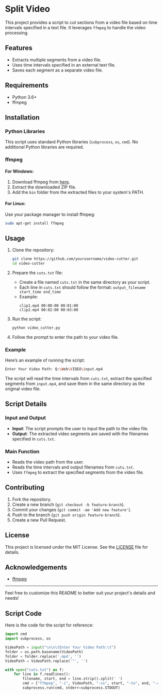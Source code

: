 # Split Video

This project provides a script to cut sections from a video file based on time intervals specified in a text file. It leverages `ffmpeg` to handle the video processing.

## Features

- Extracts multiple segments from a video file.
- Uses time intervals specified in an external text file.
- Saves each segment as a separate video file.

## Requirements

- Python 3.6+
- ffmpeg

## Installation

### Python Libraries

This script uses standard Python libraries (`subprocess`, `os`, `cmd`). No additional Python libraries are required.

### ffmpeg

#### For Windows:

1. Download ffmpeg from [here](https://ffmpeg.org/download.html).
2. Extract the downloaded ZIP file.
3. Add the `bin` folder from the extracted files to your system's PATH.

#### For Linux:

Use your package manager to install ffmpeg:

```sh
sudo apt-get install ffmpeg
```

## Usage

1. Clone the repository:

    ```sh
    git clone https://github.com/yourusername/video-cutter.git
    cd video-cutter
    ```

2. Prepare the `cuts.txt` file:
    - Create a file named `cuts.txt` in the same directory as your script.
    - Each line in `cuts.txt` should follow the format: `output_filename start_time end_time`
    - Example:
        ```
        clip1.mp4 00:00:00 00:01:00
        clip2.mp4 00:02:00 00:03:00
        ```

3. Run the script:

    ```sh
    python video_cutter.py
    ```

4. Follow the prompt to enter the path to your video file.

### Example

Here’s an example of running the script:

```sh
Enter Your Video Path: Q:\Web\VIDEO\input.mp4
```

The script will read the time intervals from `cuts.txt`, extract the specified segments from `input.mp4`, and save them in the same directory as the original video file.

## Script Details

### Input and Output

- **Input**: The script prompts the user to input the path to the video file.
- **Output**: The extracted video segments are saved with the filenames specified in `cuts.txt`.

### Main Function

- Reads the video path from the user.
- Reads the time intervals and output filenames from `cuts.txt`.
- Uses `ffmpeg` to extract the specified segments from the video file.

## Contributing

1. Fork the repository.
2. Create a new branch (`git checkout -b feature-branch`).
3. Commit your changes (`git commit -am 'Add new feature'`).
4. Push to the branch (`git push origin feature-branch`).
5. Create a new Pull Request.

## License

This project is licensed under the MIT License. See the [LICENSE](LICENSE) file for details.

## Acknowledgements

- [ffmpeg](https://ffmpeg.org/)

---

Feel free to customize this README to better suit your project's details and needs!

## Script Code

Here is the code for the script for reference:

```python
import cmd
import subprocess, os

VideoPath = input("\n\n\tEnter Your Video Path:\t")
folder = os.path.basename(VideoPath)
folder = folder.replace('.mp4', '')
VideoPath = VideoPath.replace('"', '')

with open("cuts.txt") as f:
    for line in f.readlines():
        filename, start, end = line.strip().split(' ')
        cmd = ["ffmpeg", "-i", VideoPath, "-ss", start, "-to", end, "-c", "copy", f"{folder}\\{filename}"]
        subprocess.run(cmd, stderr=subprocess.STDOUT)
```